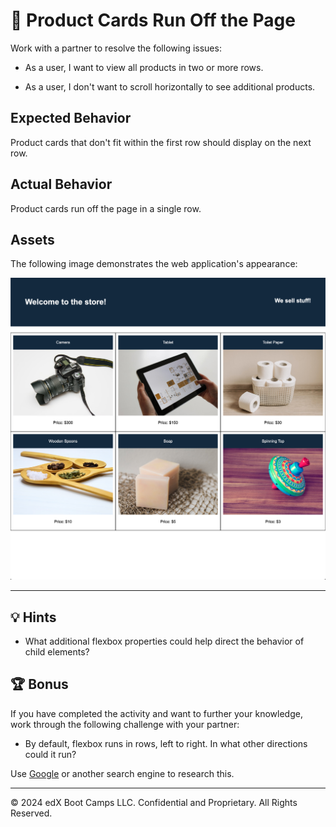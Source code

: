 # 🐛 Product Cards Run Off the Page

Work with a partner to resolve the following issues:

* As a user, I want to view all products in two or more rows.

* As a user, I don't want to scroll horizontally to see additional products.

## Expected Behavior

  Product cards that don't fit within the first row should display on the next row.

## Actual Behavior

Product cards run off the page in a single row.

## Assets

The following image demonstrates the web application's appearance:

![On an online store's webpage, products are spread over two stacked rows of three cards each.](Images/01-product-grid.png)

---

## 💡 Hints

* What additional flexbox properties could help direct the behavior of child elements?

## 🏆 Bonus

If you have completed the activity and want to further your knowledge, work through the following challenge with your partner:

* By default, flexbox runs in rows, left to right. In what other directions could it run?

Use [Google](https://www.google.com) or another search engine to research this.

---
© 2024 edX Boot Camps LLC. Confidential and Proprietary. All Rights Reserved.